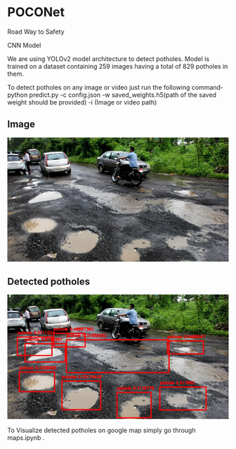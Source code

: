 # POCONet
Road Way to Safety

CNN Model

We are using YOLOv2 model architecture to detect potholes.
Model is trained on a dataset containing 259 images having a total of 829 potholes in them.

To detect potholes on any image or video just run the following command-
python predict.py -c config.json -w saved_weights.h5(path of the saved weight should be provided) -i (Image or video path)

## Image

![Road with potholes](image/potholes63.jpg?raw=true "Road with Potholes")

## Detected potholes
![Road with potholes detected](image/potholes63_detected.jpg?raw=true "Road with Potholes Detected")


To Visualize detected potholes on google map simply go through maps.ipynb . 
